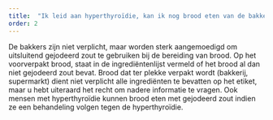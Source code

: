 ```yaml
---
title:  "Ik leid aan hyperthyroïdie, kan ik nog brood eten van de bakker?"
order: 2
---
```

De bakkers zijn niet verplicht, maar worden sterk aangemoedigd om uitsluitend
gejodeerd zout te gebruiken bij de bereiding van brood. Op het voorverpakt brood,
staat in de ingrediëntenlijst vermeld of het brood al dan niet gejodeerd zout bevat.
Brood dat ter plekke verpakt wordt (bakkerij, supermarkt) dient niet verplicht alle
ingrediënten te bevatten op het etiket, maar u hebt uiteraard het recht om nadere
informatie te vragen. Ook mensen met hyperthyroïdie kunnen brood eten met
gejodeerd zout indien ze een behandeling volgen tegen de hyperthyroïdie.